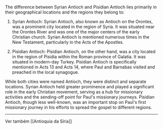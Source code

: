   
The difference between Syrian Antioch and Pisidian Antioch lies primarily in their geographical locations and the regions they belong to:

1.  Syrian Antioch: Syrian Antioch, also known as Antioch on the Orontes, was a prominent city located in the region of Syria. It was situated near the Orontes River and was one of the major centers of the early Christian church. Syrian Antioch is mentioned numerous times in the New Testament, particularly in the Acts of the Apostles.
    
2.  Pisidian Antioch: Pisidian Antioch, on the other hand, was a city located in the region of Pisidia within the Roman province of Galatia. It was situated in modern-day Turkey. Pisidian Antioch is specifically mentioned in Acts 13 and Acts 14, where Paul and Barnabas visited and preached in the local synagogue.
    

While both cities were named Antioch, they were distinct and separate locations. Syrian Antioch held greater prominence and played a significant role in the early Christian movement, serving as a hub for missionary activities and the sending-off point for Paul's missionary journeys. Pisidian Antioch, though less well-known, was an important stop on Paul's first missionary journey in his efforts to spread the gospel to different regions.

---
Ver também [[Antioquia da Síria]]